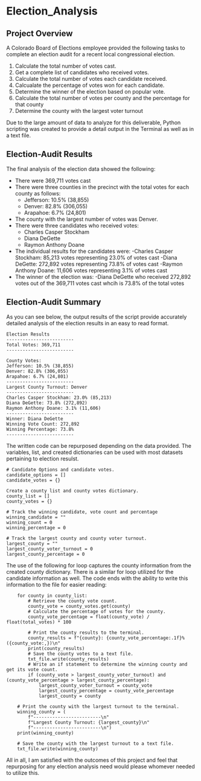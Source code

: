 # Election_Analysis

## Project Overview
A Colorado Board of Elections employee provided the following tasks to complete an election audit for a recent local congressional election. 

1. Calculate the total number of votes cast.
2. Get a complete list of candidates who received votes.
3. Calculate the total number of votes each candidate received.
4. Calcualate the percentage of votes won for each candidate.
5. Determine the winner of the election based on popular vote.
6. Calculate the total number of votes per county and the percentage for that county
7. Determine the county with the largest voter turnout

Due to the large amount of data to analyze for this deliverable, Python scripting was created to provide a detail output in the Terminal as well as in a text file.

## Election-Audit Results
The final analysis of the election data showed the following:
- There were 369,711 votes cast
- There were three counties in the precinct with the total votes for each county as follows:
    - Jefferson: 10.5% (38,855)
    - Denver: 82.8% (306,055)
    - Arapahoe: 6.7% (24,801)
- The county with the largest number of votes was Denver.
- There were three candidates who received votes:
    - Charles Casper Stockham
    - Diana DeGette
    - Raymon Anthony Doane
- The individual results for the candidates were:
    -Charles Casper Stockham: 85,213 votes representing 23.0% of votes cast
    -Diana DeGette: 272,892 votes representing 73.8% of votes cast
    -Raymon Anthony Doane: 11,606 votes representing 3.1% of votes cast
- The winner of the election was:
    -Diana DeGette who received 272,892 votes out of the 369,711 votes cast whcih is 73.8% of the total votes
 
 ## Election-Audit Summary
 As you can see below, the output results of the script provide accurately detailed analysis of the election results in an easy to read format.
 
    Election Results
    -------------------------
    Total Votes: 369,711
    -------------------------

    County Votes:
    Jefferson: 10.5% (38,855)
    Denver: 82.8% (306,055)
    Arapahoe: 6.7% (24,801)
    -------------------------
    Largest County Turnout: Denver
    -------------------------
    Charles Casper Stockham: 23.0% (85,213)
    Diana DeGette: 73.8% (272,892)
    Raymon Anthony Doane: 3.1% (11,606)
    -------------------------
    Winner: Diana DeGette
    Winning Vote Count: 272,892
    Winning Percentage: 73.8%
    -------------------------
 
 The written code can be repurposed depending on the data provided. The variables, list, and created dictionaries can be used with most datasets pertaining to election resulst.
 
```
# Candidate Options and candidate votes.
candidate_options = []
candidate_votes = {}

Create a county list and county votes dictionary.
county_list = []
county_votes = {}

# Track the winning candidate, vote count and percentage
winning_candidate = ""
winning_count = 0
winning_percentage = 0

# Track the largest county and county voter turnout.
largest_county = ""
largest_county_voter_turnout = 0
largest_county_percentage = 0
```

The use of the following for loop captures the county information from the created county dictionary. There is a similar for loop utilized for the candidate information as well. The code ends with the ability to write this information to the file for easier reading:

```    
    for county in county_list:
        # Retrieve the county vote count.
        county_vote = county_votes.get(county)
        # Calculate the percentage of votes for the county.
        county_vote_percentage = float(county_vote) / float(total_votes) * 100

        # Print the county results to the terminal.
        county_results = f"{county}: {county_vote_percentage:.1f}% ({county_vote:,})\n"
        print(county_results)
        # Save the county votes to a text file.
        txt_file.write(county_results)
        # Write an if statement to determine the winning county and get its vote count.
        if (county_vote > largest_county_voter_turnout) and (county_vote_percentage > largest_county_percentage):
            largest_county_voter_turnout = county_vote
            largest_county_percentage = county_vote_percentage
            largest_county = county

    # Print the county with the largest turnout to the terminal.
    winning_county = (
        f"-------------------------\n"
        f"Largest County Turnout: {largest_county}\n"
        f"-------------------------\n")
    print(winning_county)

    # Save the county with the largest turnout to a text file.
    txt_file.write(winning_county)
```

All in all, I am satisfied with the outcomes of this project and feel that repurposing for any election analysis need would please whomever needed to utilize this.
 
 
